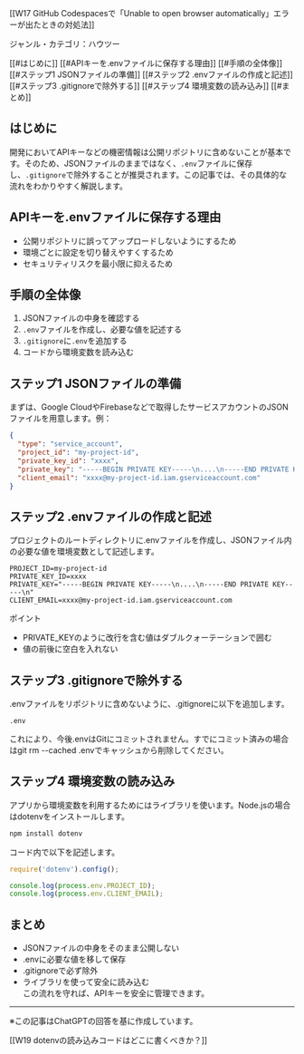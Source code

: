 [[W17 GitHub Codespacesで「Unable to open browser automatically」エラーが出たときの対処法]]

ジャンル・カテゴリ：ハウツー

[[#はじめに]]
[[#APIキーを.envファイルに保存する理由]]
[[#手順の全体像]]
[[#ステップ1 JSONファイルの準備]]
[[#ステップ2 .envファイルの作成と記述]]
[[#ステップ3 .gitignoreで除外する]]
[[#ステップ4 環境変数の読み込み]]
[[#まとめ]]

## はじめに
開発においてAPIキーなどの機密情報は公開リポジトリに含めないことが基本です。そのため、JSONファイルのままではなく、`.env`ファイルに保存し、`.gitignore`で除外することが推奨されます。この記事では、その具体的な流れをわかりやすく解説します。

## APIキーを.envファイルに保存する理由
- 公開リポジトリに誤ってアップロードしないようにするため
- 環境ごとに設定を切り替えやすくするため
- セキュリティリスクを最小限に抑えるため

## 手順の全体像
1. JSONファイルの中身を確認する
2. `.env`ファイルを作成し、必要な値を記述する
3. `.gitignore`に`.env`を追加する
4. コードから環境変数を読み込む

## ステップ1 JSONファイルの準備
まずは、Google CloudやFirebaseなどで取得したサービスアカウントのJSONファイルを用意します。例：
```json
{
  "type": "service_account",
  "project_id": "my-project-id",
  "private_key_id": "xxxx",
  "private_key": "-----BEGIN PRIVATE KEY-----\n....\n-----END PRIVATE KEY-----\n",
  "client_email": "xxxx@my-project-id.iam.gserviceaccount.com"
}
```

## ステップ2 .envファイルの作成と記述
プロジェクトのルートディレクトリに.envファイルを作成し、JSONファイル内の必要な値を環境変数として記述します。

```env
PROJECT_ID=my-project-id
PRIVATE_KEY_ID=xxxx
PRIVATE_KEY="-----BEGIN PRIVATE KEY-----\n....\n-----END PRIVATE KEY-----\n"
CLIENT_EMAIL=xxxx@my-project-id.iam.gserviceaccount.com
```
  
ポイント
- PRIVATE_KEYのように改行を含む値はダブルクォーテーションで囲む
- 値の前後に空白を入れない

## ステップ3 .gitignoreで除外する
.envファイルをリポジトリに含めないように、.gitignoreに以下を追加します。

```
.env
```

これにより、今後.envはGitにコミットされません。すでにコミット済みの場合はgit rm --cached .envでキャッシュから削除してください。

## ステップ4 環境変数の読み込み
アプリから環境変数を利用するためにはライブラリを使います。Node.jsの場合はdotenvをインストールします。

```bash
npm install dotenv
```

コード内で以下を記述します。
```js
require('dotenv').config();

console.log(process.env.PROJECT_ID);
console.log(process.env.CLIENT_EMAIL);
```

## まとめ
- JSONファイルの中身をそのまま公開しない
- .envに必要な値を移して保存
- .gitignoreで必ず除外
- ライブラリを使って安全に読み込む  
    この流れを守れば、APIキーを安全に管理できます。

---


※この記事はChatGPTの回答を基に作成しています。

[[W19 dotenvの読み込みコードはどこに書くべきか？]]
